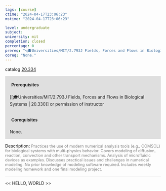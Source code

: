 ```yaml
---
tags: [course]
ctime: "2024-04-17T23:06:23"
mstime: "2024-04-17T23:06:23"

level: undergraduate
subject: 
university: mit
completion: closed
percentage: 0
prereq: "<🎓Universities/MIT/2.793J Fields, Forces and Flows in Biological Systems> or permission of instructor"
coreq: "None."
---
```


catalog [20.334](http://student.mit.edu/catalog/m20a.html#20.334)

<span style="display: block; padding: 15px; background-color: rgb(100, 100, 100, 0.2);"><font id="m_prereq2039_0" style="display: block; font-family: Arial, sans-serif; font-weight: bold; padding: 5px">Prerequisites</font><br><span id="prereq2039_0">[[🎓Universities/MIT/2.793J Fields, Forces and Flows in Biological Systems | 20.330]] or permission of instructor</span></span>
<span style="display: block; padding: 15px; background-color: rgb(100, 100, 100, 0.2);"><font id="m_coreq2039_0" style="display: block; font-family: Arial, sans-serif; font-weight: bold; padding: 5px">Corequisites</font><br><span id="coreq2039_0">None.</span></span>

<font style="">Description:</font>
<font style="color: grey; font-size: 0.8rem;">Practices the use of modern numerical analysis tools (e.g., COMSOL) for biological systems with multi-physics behavior. Covers modeling of diffusion, reaction, convection and other transport mechanisms. Analysis of microfluidic devices as examples. Discusses practical issues and challenges in numerical modeling. No prior knowledge of modeling software required. Includes weekly modeling homework and one final modeling project.</font>



---

<< HELLO, WORLD >>
